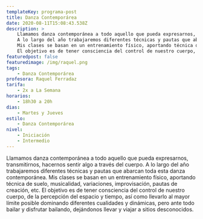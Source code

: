 ```yaml
---
templateKey: programa-post
title: Danza Contemporárea
date: 2020-08-11T15:08:43.538Z
description: >
    Llamamos danza contemporánea a todo aquello que pueda expresarnos, transmitirnos, hacernos sentir algo a través del cuerpo.
    A lo largo del año trabajaremos diferentes técnicas y pautas que abarcan toda esta danza contemporánea.
    Mis clases se basan en un entrenamiento físico, aportando técnica de suelo, musicalidad, variaciones, improvisación, pautas de creación, etc. 
    El objetivo es de tener consciencia del control de nuestro cuerpo, de la percepción del espacio y tiempo, así como llevarlo al mayor límite posible dominando diferentes cualidades y dinámicas, pero ante todo bailar y disfrutar bailando, dejándonos llevar y viajar a sitios desconocidos.
featuredpost: false
featuredimage: /img/raquel.png
tags:
    - Danza Contemporárea
profesora: Raquel Ferradaz
tarifa:
    - 2x a La Semana
horarios:
    - 18h30 a 20h
dias:
    - Martes y Jueves
estilo:
    - Danza Contemporárea
nivel:
    - Iniciación
    - Intermedio
---
```


Llamamos danza contemporánea a todo aquello que pueda expresarnos, transmitirnos, hacernos sentir algo a través del cuerpo.
A lo largo del año trabajaremos diferentes técnicas y pautas que abarcan toda esta danza contemporánea.
Mis clases se basan en un entrenamiento físico, aportando técnica de suelo, musicalidad, variaciones, improvisación, pautas de creación, etc.
El objetivo es de tener consciencia del control de nuestro cuerpo, de la percepción del espacio y tiempo, así como llevarlo al mayor límite posible dominando diferentes cualidades y dinámicas, pero ante todo bailar y disfrutar bailando, dejándonos llevar y viajar a sitios desconocidos.
